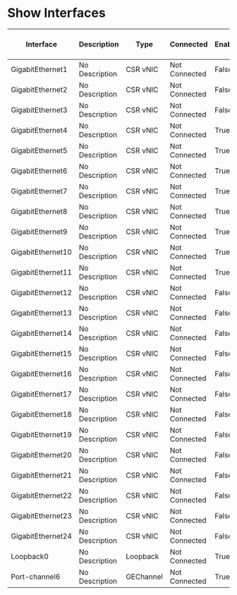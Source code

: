 
# Show Interfaces
| Interface | Description | Type | Connected | Enabled | Bandwidth | Port Speed | Port Duplex | IPv4 Address | Line Protocol | Operational Status | MAC Address | Media Type | Delay | Encapsulation | Keepalive | MTU | Port Channel Member | Port Channel Member Interface | Input CRC Errors | Input Errors | Output Errors | Input Packets | Output Packets | QoS Strategy | Input Queue Drops | Total Output Drops |
| --------- | ----------- | ---- | --------- | ------- | --------- | ---------- | ----------- | ------------ | ------------- | ------------------ | ----------- | ---------- | ----- | ------------- | --------- | --- | ------------------- | ----------------------------- | ---------------- | ------------ | ------------- | ------------- | -------------- | ------------ | ----------------- | ------------------ |
GigabitEthernet1 | No Description | CSR vNIC | Not Connected | False | 1000000 | 1000mbps | full | No IP Address | down | down | 5006.0003.0000 | Virtual | 10 | arpa | 10 | 1500 | False | Stand Alone Port | 0 | 0 | 0 | 0 | 0 | fifo | 0 | 0
GigabitEthernet2 | No Description | CSR vNIC | Not Connected | False | 1000000 | 1000mbps | full | No IP Address | down | down | 5006.0003.0001 | Virtual | 10 | arpa | 10 | 1500 | False | Stand Alone Port | 0 | 0 | 0 | 0 | 0 | fifo | 0 | 0
GigabitEthernet3 | No Description | CSR vNIC | Not Connected | False | 1000000 | 1000mbps | full | No IP Address | down | down | 5006.0003.0002 | Virtual | 10 | arpa | 10 | 1500 | False | Stand Alone Port | 0 | 0 | 0 | 0 | 0 | fifo | 0 | 0
GigabitEthernet4 | No Description | CSR vNIC | Not Connected | True | 1000000 | 1000mbps | full | No IP Address | up | up | 5006.0003.0003 | Virtual | 10 | arpa | 10 | 1500 | False | Stand Alone Port | 0 | 0 | 0 | 50704 | 19089 | fifo | 0 | 0
GigabitEthernet5 | No Description | CSR vNIC | Not Connected | True | 1000000 | 1000mbps | full | No IP Address | up | up | 001e.bd48.20c5 | Virtual | 10 | arpa | 10 | 1500 | False | Stand Alone Port | 0 | 0 | 0 | 0 | 479 | fifo | 0 | 0
GigabitEthernet6 | No Description | CSR vNIC | Not Connected | True | 1000000 | 1000mbps | full | No IP Address | up | up | 5006.0003.0005 | Virtual | 10 | arpa | N/A | 1500 | False | Stand Alone Port | 0 | 0 | 0 | 0 | 480 | fifo | 0 | 0
GigabitEthernet7 | No Description | CSR vNIC | Not Connected | True | 1000000 | 1000mbps | full | No IP Address | up | up | 5006.0003.0006 | Virtual | 10 | arpa | 10 | 1500 | False | Stand Alone Port | 0 | 0 | 0 | 0 | 480 | fifo | 0 | 0
GigabitEthernet8 | No Description | CSR vNIC | Not Connected | True | 1000000 | 1000mbps | full | No IP Address | up | up | 5006.0003.0007 | Virtual | 10 | arpa | 10 | 1500 | False | Stand Alone Port | 0 | 0 | 0 | 0 | 480 | fifo | 0 | 0
GigabitEthernet9 | No Description | CSR vNIC | Not Connected | True | 1000000 | 1000mbps | full | No IP Address | up | up | 5006.0003.0008 | Virtual | 10 | arpa | 10 | 1500 | False | Stand Alone Port | 0 | 0 | 0 | 0 | 19777 | fifo | 0 | 0
GigabitEthernet10 | No Description | CSR vNIC | Not Connected | True | 1000000 | 1000mbps | full | No IP Address | up | up | 5006.0003.0009 | Virtual | 10 | arpa | 10 | 1500 | False | Stand Alone Port | 0 | 0 | 0 | 0 | 480 | fifo | 0 | 0
GigabitEthernet11 | No Description | CSR vNIC | Not Connected | True | 1000000 | 1000mbps | full | No IP Address | up | up | 5006.0003.000a | Virtual | 10 | arpa | 10 | 1500 | False | Stand Alone Port | 0 | 0 | 0 | 44194 | 12581 | fifo | 0 | 0
GigabitEthernet12 | No Description | CSR vNIC | Not Connected | False | 1000000 | 1000mbps | full | No IP Address | down | down | 5006.0003.000b | Virtual | 10 | arpa | 10 | 1500 | False | Stand Alone Port | 0 | 0 | 0 | 0 | 0 | fifo | 0 | 0
GigabitEthernet13 | No Description | CSR vNIC | Not Connected | False | 1000000 | 1000mbps | full | No IP Address | down | down | 5006.0003.000c | Virtual | 10 | arpa | 10 | 1500 | False | Stand Alone Port | 0 | 0 | 0 | 0 | 0 | fifo | 0 | 0
GigabitEthernet14 | No Description | CSR vNIC | Not Connected | False | 1000000 | 1000mbps | full | No IP Address | down | down | 5006.0003.000d | Virtual | 10 | arpa | 10 | 1500 | False | Stand Alone Port | 0 | 0 | 0 | 0 | 0 | fifo | 0 | 0
GigabitEthernet15 | No Description | CSR vNIC | Not Connected | False | 1000000 | 1000mbps | full | No IP Address | down | down | 5006.0003.000e | Virtual | 10 | arpa | 10 | 1500 | False | Stand Alone Port | 0 | 0 | 0 | 0 | 0 | fifo | 0 | 0
GigabitEthernet16 | No Description | CSR vNIC | Not Connected | False | 1000000 | 1000mbps | full | No IP Address | down | down | 5006.0003.000f | Virtual | 10 | arpa | 10 | 1500 | False | Stand Alone Port | 0 | 0 | 0 | 0 | 0 | fifo | 0 | 0
GigabitEthernet17 | No Description | CSR vNIC | Not Connected | False | 1000000 | 1000mbps | full | No IP Address | down | down | 5006.0003.0010 | Virtual | 10 | arpa | 10 | 1500 | False | Stand Alone Port | 0 | 0 | 0 | 0 | 0 | fifo | 0 | 0
GigabitEthernet18 | No Description | CSR vNIC | Not Connected | False | 1000000 | 1000mbps | full | No IP Address | down | down | 5006.0003.0011 | Virtual | 10 | arpa | 10 | 1500 | False | Stand Alone Port | 0 | 0 | 0 | 0 | 0 | fifo | 0 | 0
GigabitEthernet19 | No Description | CSR vNIC | Not Connected | False | 1000000 | 1000mbps | full | No IP Address | down | down | 5006.0003.0012 | Virtual | 10 | arpa | 10 | 1500 | False | Stand Alone Port | 0 | 0 | 0 | 0 | 0 | fifo | 0 | 0
GigabitEthernet20 | No Description | CSR vNIC | Not Connected | False | 1000000 | 1000mbps | full | No IP Address | down | down | 5006.0003.0013 | Virtual | 10 | arpa | 10 | 1500 | False | Stand Alone Port | 0 | 0 | 0 | 0 | 0 | fifo | 0 | 0
GigabitEthernet21 | No Description | CSR vNIC | Not Connected | False | 1000000 | 1000mbps | full | No IP Address | down | down | 5006.0003.0014 | Virtual | 10 | arpa | 10 | 1500 | False | Stand Alone Port | 0 | 0 | 0 | 0 | 0 | fifo | 0 | 0
GigabitEthernet22 | No Description | CSR vNIC | Not Connected | False | 1000000 | 1000mbps | full | No IP Address | down | down | 5006.0003.0015 | Virtual | 10 | arpa | 10 | 1500 | False | Stand Alone Port | 0 | 0 | 0 | 0 | 0 | fifo | 0 | 0
GigabitEthernet23 | No Description | CSR vNIC | Not Connected | False | 1000000 | 1000mbps | full | No IP Address | down | down | 5006.0003.0016 | Virtual | 10 | arpa | 10 | 1500 | False | Stand Alone Port | 0 | 0 | 0 | 0 | 0 | fifo | 0 | 0
GigabitEthernet24 | No Description | CSR vNIC | Not Connected | False | 1000000 | 1000mbps | full | No IP Address | down | down | 5006.0003.0017 | Virtual | 10 | arpa | 10 | 1500 | False | Stand Alone Port | 0 | 0 | 0 | 0 | 0 | fifo | 0 | 0
Loopback0 | No Description | Loopback | Not Connected | True | 8000000 | N/A | N/A | No IP Address | up | up |  | N/A | 5000 | loopback | 10 | 1514 | False | Stand Alone Port | 0 | 0 | 0 | 0 | 0 | fifo | 0 | 0
Port-channel6 | No Description | GEChannel | Not Connected | True | 1000000 | N/A | N/A | No IP Address | up | up | 001e.bd48.20c5 | N/A | 10 | mpls | 10 | 1500 | True | GigabitEthernet5 | 0 | 0 | 0 | 0 | 0 | fifo | 0 | 0
